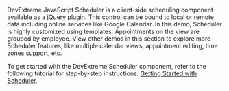 DevExtreme JavaScript Scheduler is a client-side scheduling component available as a jQuery plugin. This control can be bound to local or remote data including online services like Google Calendar. In this demo, Scheduler is highly customized using templates. Appointments on the view are grouped by employee. View other demos in this section to explore more Scheduler features, like multiple calendar views, appointment editing, time zones support, etc.

To get started with the DevExtreme Scheduler component, refer to the following tutorial for step-by-step instructions: [Getting Started with Scheduler](/Documentation/Guide/UI_Components/Scheduler/Getting_Started_with_Scheduler/).
<!--split-->